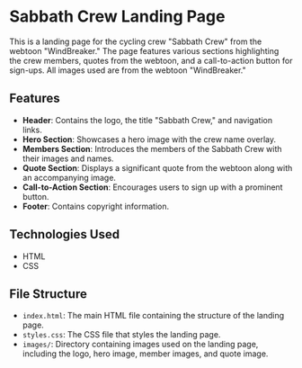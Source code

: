 # Sabbath Crew Landing Page

This is a landing page for the cycling crew "Sabbath Crew" from the webtoon "WindBreaker." The page features various sections highlighting the crew members, quotes from the webtoon, and a call-to-action button for sign-ups. All images used are from the webtoon "WindBreaker."

## Features

- **Header**: Contains the logo, the title "Sabbath Crew," and navigation links.
- **Hero Section**: Showcases a hero image with the crew name overlay.
- **Members Section**: Introduces the members of the Sabbath Crew with their images and names.
- **Quote Section**: Displays a significant quote from the webtoon along with an accompanying image.
- **Call-to-Action Section**: Encourages users to sign up with a prominent button.
- **Footer**: Contains copyright information.

## Technologies Used

- HTML
- CSS

## File Structure

- `index.html`: The main HTML file containing the structure of the landing page.
- `styles.css`: The CSS file that styles the landing page.
- `images/`: Directory containing images used on the landing page, including the logo, hero image, member images, and quote image.


